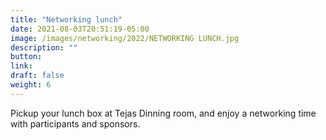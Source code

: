 ```yaml
---
title: "Networking lunch"
date: 2021-08-03T20:51:19-05:00
image: /images/networking/2022/NETWORKING LUNCH.jpg
description: ""
button:  
link: 
draft: false
weight: 6
---
```


Pickup your lunch box at Tejas Dinning room, and enjoy a networking time with participants and sponsors.


